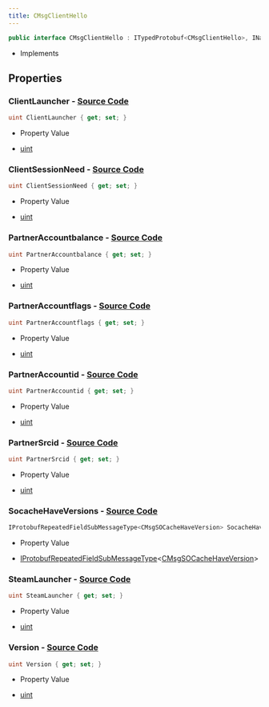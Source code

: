 ```yaml
---
title: CMsgClientHello
---
```


```csharp
public interface CMsgClientHello : ITypedProtobuf<CMsgClientHello>, INativeHandle
```

- Implements

## Properties

### **ClientLauncher** - [Source Code](https://github.com/swiftly-solution/swiftlys2/blob/main/managed/src/SwiftlyS2.Generated/Protobufs/Interfaces/CMsgClientHello.cs#L22)

```csharp
uint ClientLauncher { get; set; }
```

- Property Value

- [uint](https://learn.microsoft.com/dotnet/api/system.uint32)

### **ClientSessionNeed** - [Source Code](https://github.com/swiftly-solution/swiftlys2/blob/main/managed/src/SwiftlyS2.Generated/Protobufs/Interfaces/CMsgClientHello.cs#L19)

```csharp
uint ClientSessionNeed { get; set; }
```

- Property Value

- [uint](https://learn.microsoft.com/dotnet/api/system.uint32)

### **PartnerAccountbalance** - [Source Code](https://github.com/swiftly-solution/swiftlys2/blob/main/managed/src/SwiftlyS2.Generated/Protobufs/Interfaces/CMsgClientHello.cs#L34)

```csharp
uint PartnerAccountbalance { get; set; }
```

- Property Value

- [uint](https://learn.microsoft.com/dotnet/api/system.uint32)

### **PartnerAccountflags** - [Source Code](https://github.com/swiftly-solution/swiftlys2/blob/main/managed/src/SwiftlyS2.Generated/Protobufs/Interfaces/CMsgClientHello.cs#L31)

```csharp
uint PartnerAccountflags { get; set; }
```

- Property Value

- [uint](https://learn.microsoft.com/dotnet/api/system.uint32)

### **PartnerAccountid** - [Source Code](https://github.com/swiftly-solution/swiftlys2/blob/main/managed/src/SwiftlyS2.Generated/Protobufs/Interfaces/CMsgClientHello.cs#L28)

```csharp
uint PartnerAccountid { get; set; }
```

- Property Value

- [uint](https://learn.microsoft.com/dotnet/api/system.uint32)

### **PartnerSrcid** - [Source Code](https://github.com/swiftly-solution/swiftlys2/blob/main/managed/src/SwiftlyS2.Generated/Protobufs/Interfaces/CMsgClientHello.cs#L25)

```csharp
uint PartnerSrcid { get; set; }
```

- Property Value

- [uint](https://learn.microsoft.com/dotnet/api/system.uint32)

### **SocacheHaveVersions** - [Source Code](https://github.com/swiftly-solution/swiftlys2/blob/main/managed/src/SwiftlyS2.Generated/Protobufs/Interfaces/CMsgClientHello.cs#L16)

```csharp
IProtobufRepeatedFieldSubMessageType<CMsgSOCacheHaveVersion> SocacheHaveVersions { get; }
```

- Property Value

- [IProtobufRepeatedFieldSubMessageType](/docs/api/shared/netmessages/iprotobufrepeatedfieldsubmessagetype-1)<[CMsgSOCacheHaveVersion](/docs/api/shared/protobufdefinitions/cmsgsocachehaveversion)>

### **SteamLauncher** - [Source Code](https://github.com/swiftly-solution/swiftlys2/blob/main/managed/src/SwiftlyS2.Generated/Protobufs/Interfaces/CMsgClientHello.cs#L37)

```csharp
uint SteamLauncher { get; set; }
```

- Property Value

- [uint](https://learn.microsoft.com/dotnet/api/system.uint32)

### **Version** - [Source Code](https://github.com/swiftly-solution/swiftlys2/blob/main/managed/src/SwiftlyS2.Generated/Protobufs/Interfaces/CMsgClientHello.cs#L13)

```csharp
uint Version { get; set; }
```

- Property Value

- [uint](https://learn.microsoft.com/dotnet/api/system.uint32)

